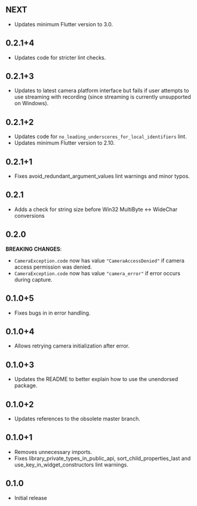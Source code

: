 ## NEXT

* Updates minimum Flutter version to 3.0.

## 0.2.1+4

* Updates code for stricter lint checks.

## 0.2.1+3

* Updates to latest camera platform interface but fails if user attempts to use streaming with recording (since streaming is currently unsupported on Windows).

## 0.2.1+2

* Updates code for `no_leading_underscores_for_local_identifiers` lint.
* Updates minimum Flutter version to 2.10.

## 0.2.1+1

* Fixes avoid_redundant_argument_values lint warnings and minor typos.

## 0.2.1

* Adds a check for string size before Win32 MultiByte <-> WideChar conversions

## 0.2.0

**BREAKING CHANGES**:
  * `CameraException.code` now has value `"CameraAccessDenied"` if camera access permission was denied.
  * `CameraException.code` now has value `"camera_error"` if error occurs during capture.

## 0.1.0+5

* Fixes bugs in in error handling.

## 0.1.0+4

* Allows retrying camera initialization after error.

## 0.1.0+3

* Updates the README to better explain how to use the unendorsed package.

## 0.1.0+2

* Updates references to the obsolete master branch.

## 0.1.0+1

* Removes unnecessary imports.
* Fixes library_private_types_in_public_api, sort_child_properties_last and use_key_in_widget_constructors
  lint warnings.

## 0.1.0

* Initial release

